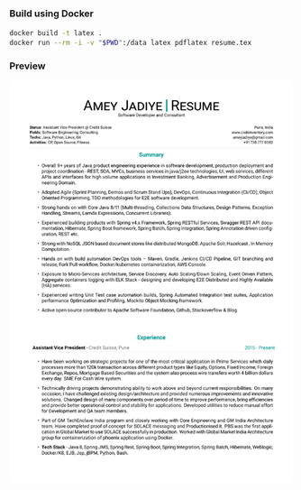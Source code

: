 

### Build using Docker

```sh
docker build -t latex .
docker run --rm -i -v "$PWD":/data latex pdflatex resume.tex
```

### Preview

![Resume Screenshot](/resume.png)